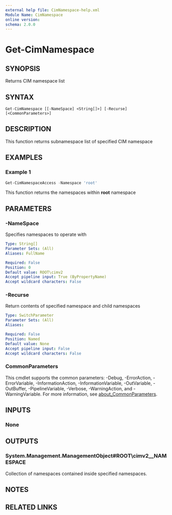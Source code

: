 ```yaml
---
external help file: CimNamespace-help.xml
Module Name: CimNamespace
online version:
schema: 2.0.0
---
```


# Get-CimNamespace

## SYNOPSIS

Returns CIM namespace list

## SYNTAX

```
Get-CimNamespace [[-NameSpace] <String[]>] [-Recurse] [<CommonParameters>]
```

## DESCRIPTION

This function returns subnamespace list of specified CIM namespace

## EXAMPLES

### Example 1

```powershell
Get-CimNamespaceAccess -Namespace 'root'
```

This function returns the namespaces within **root** namespace

## PARAMETERS

### -NameSpace

Specifies namespaces to operate with

```yaml
Type: String[]
Parameter Sets: (All)
Aliases: FullName

Required: False
Position: 0
Default value: ROOT\cimv2
Accept pipeline input: True (ByPropertyName)
Accept wildcard characters: False
```

### -Recurse

Return contents of specified namespace and child namespaces

```yaml
Type: SwitchParameter
Parameter Sets: (All)
Aliases:

Required: False
Position: Named
Default value: None
Accept pipeline input: False
Accept wildcard characters: False
```

### CommonParameters
This cmdlet supports the common parameters: -Debug, -ErrorAction, -ErrorVariable, -InformationAction, -InformationVariable, -OutVariable, -OutBuffer, -PipelineVariable, -Verbose, -WarningAction, and -WarningVariable. For more information, see [about_CommonParameters](http://go.microsoft.com/fwlink/?LinkID=113216).

## INPUTS

### None

## OUTPUTS

### System.Management.ManagementObject#ROOT\cimv2\__NAMESPACE

Collection of namespaces contained inside specified namespaces.

## NOTES

## RELATED LINKS
